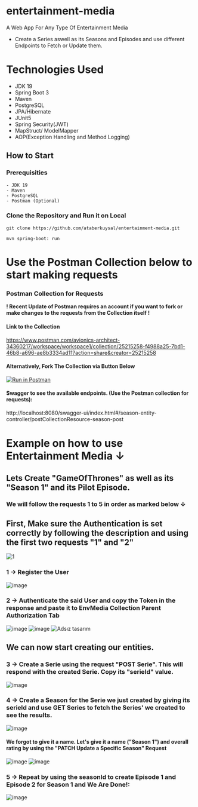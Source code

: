 # entertainment-media
A Web App For Any Type Of Entertainment Media
- Create a Series aswell as its Seasons and Episodes and use different Endpoints to Fetch or Update them.

# Technologies Used

- JDK 19
- Spring Boot 3
- Maven
- PostgreSQL
- JPA/Hibernate
- JUnit5
- Spring Security(JWT)
- MapStruct/ ModelMapper
- AOP(Exception Handling and Method Logging)

## How to Start
### Prerequisities
```
- JDK 19
- Maven
- PostgreSQL
- Postman (Optional)
```

### Clone the Repository and Run it on Local
```
git clone https://github.com/ataberkuysal/entertainment-media.git
```
```
mvn spring-boot: run
```



#  Use the Postman Collection below to start making requests
### Postman Collection for Requests
**! Recent Update of Postman requires an account if you want to fork or make changes to the requests from the Collection itself !**
#### Link to the Collection
https://www.postman.com/avionics-architect-34360217/workspace/workspace1/collection/25215258-f4988a25-7bd1-46b8-a696-ae8b3334ad11?action=share&creator=25215258
#### Alternatively, Fork The Collection via Button Below
[![Run in Postman](https://run.pstmn.io/button.svg)](https://god.gw.postman.com/run-collection/25215258-f4988a25-7bd1-46b8-a696-ae8b3334ad11?action=collection%2Ffork&source=rip_markdown&collection-url=entityId%3D25215258-f4988a25-7bd1-46b8-a696-ae8b3334ad11%26entityType%3Dcollection%26workspaceId%3D4c425988-dcdb-4051-84b7-3f5723210fd9)



#### Swagger to see the available endpoints. (Use the Postman collection for requests):

http://localhost:8080/swagger-ui/index.html#/season-entity-controller/postCollectionResource-season-post

# Example on how to use Entertainment Media ↓
## Lets Create "GameOfThrones" as well as its "Season 1" and its Pilot Episode.
### We will follow the requests 1 to 5 in order as marked below ↓

## First, Make sure the Authentication is set correctly by following the description and using the first two requests "1" and "2"
![1](https://github.com/ataberkuysal/entertainment-media/assets/54504620/91eb0357-b0b3-4bdb-b92b-1a2235bc16c9)

### 1 -> Register the User
![image](https://github.com/ataberkuysal/entertainment-media/assets/54504620/d114fcdc-9f52-41c6-8bec-f6bc16b973e7)

### 2 -> Authenticate the said User and copy the Token in the response and paste it to EnvMedia Collection Parent Authorization Tab
![image](https://github.com/ataberkuysal/entertainment-media/assets/54504620/efc8fce7-d7d1-41a6-b45c-2427ee23e442)
![image](https://github.com/ataberkuysal/entertainment-media/assets/54504620/0960aaea-961d-4bf2-a2c7-5713736097a9)
![Adsız tasarım](https://github.com/ataberkuysal/entertainment-media/assets/54504620/2407c62f-f57f-4461-8aac-964d0e239d04)

## We can now start creating our entities.
### 3 -> Create a Serie using the request "POST Serie". This will respond with the created Serie. Copy its "serieId" value.
![image](https://github.com/ataberkuysal/entertainment-media/assets/54504620/56fa02b7-e1e4-49f8-bbe3-34975c6c693f)


### 4 -> Create a Season for the Serie we just created by giving its serieId and use GET Series to fetch the Series' we created to see the results.
![image](https://github.com/ataberkuysal/entertainment-media/assets/54504620/ac96c374-53ce-4486-9131-59ba011f0a0f)

#### We forgot to give it a name. Let's give it a name ("Season 1") and overall rating by using the "PATCH Update a Specific Season" Request
![image](https://github.com/ataberkuysal/entertainment-media/assets/54504620/9a60704d-6d17-44df-87f6-6e0a2f73e15d)
![image](https://github.com/ataberkuysal/entertainment-media/assets/54504620/2454097c-8395-4ee9-9236-0cd6938084f4)


### 5 -> Repeat by using the seasonId to create Episode 1 and Episode 2 for Season 1 and We Are Done!:
![image](https://github.com/ataberkuysal/entertainment-media/assets/54504620/88d71027-0e20-4775-ae17-dd25ac3de998)









